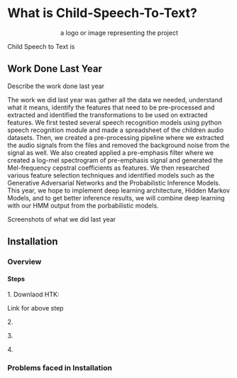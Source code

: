# What is Child-Speech-To-Text?

<p align="center"><span>a logo or image representing the project</span></p>

<p>Child Speech to Text is </p>

## Work Done Last Year

<p>Describe the work done last year</p>
The work we did last year was gather all the data we needed, understand what it means, identify the features that need to be pre-processed and extracted and identified the transformations to be used on extracted features. We first tested several speech recognition models using python speech recognition module and made a spreadsheet of the children audio datasets. Then, we created a pre-processing pipeline where we extracted the audio signals from the files and removed the background noise from the signal as well. We also created applied a pre-emphasis filter where we created a log-mel spectrogram of pre-emphasis signal and generated the Mel-frequency cepstral coefficients as features. We then researched various feature selection techniques and identified models such as the Generative Adversarial Networks and the Probabilistic Inference Models. This year, we hope to implement deep learning architecture, Hidden Markov Models, and to get better inference results, we will combine deep learning with our HMM output from the porbabilistic models. 



<p>Screenshots of what we did last year</p>


## Installation

### Overview 

#### Steps

<p>1. Downlaod HTK:        </p>
<p>Link for above step</p>

<p>2.        </p>
<p>3.        </p>
<p>4.        </p>

### Problems faced in Installation

